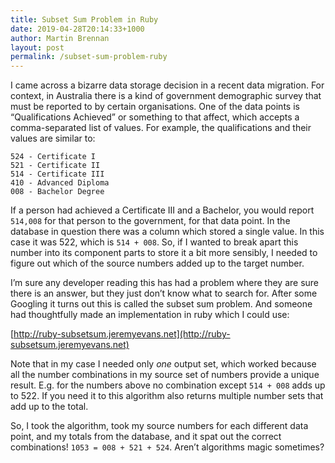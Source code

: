 ```yaml
---
title: Subset Sum Problem in Ruby 
date: 2019-04-28T20:14:33+1000
author: Martin Brennan
layout: post
permalink: /subset-sum-problem-ruby
---
```


I came across a bizarre data storage decision in a recent data migration. For context, in Australia there is a kind of government demographic survey that must be reported to by certain organisations. One of the data points is “Qualifications Achieved” or something to that affect, which accepts a comma-separated list of values. For example, the qualifications and their values are similar to:

```
524 - Certificate I
521 - Certificate II
514 - Certificate III
410 - Advanced Diploma
008 - Bachelor Degree
```

If a person had achieved a Certificate III and a Bachelor, you would report `514,008` for that person to the government, for that data point. In the database in question there was a column which stored a single value. In this case it was 522, which is `514 + 008`. So, if I wanted to break apart this number into its component parts to store it a bit more sensibly, I needed to figure out which of the source numbers added up to the target number.

I’m sure any developer reading this has had a problem where they are sure there is an answer, but they just don’t know what to search for. After some Googling it turns out this is called the subset sum problem. And someone had thoughtfully made an implementation in ruby which I could use:

[http://ruby-subsetsum.jeremyevans.net](http://ruby-subsetsum.jeremyevans.net)

Note that in my case I needed only _one_ output set, which worked because all the number combinations in my source set of numbers provide a unique result. E.g. for the numbers above no combination except `514 + 008` adds up to 522. If you need it to this algorithm also returns multiple number sets that add up to the total.

So, I took the algorithm, took my source numbers for each different data point, and my totals from the database, and it spat out the correct combinations! `1053 = 008 + 521 + 524`. Aren’t algorithms magic sometimes?
